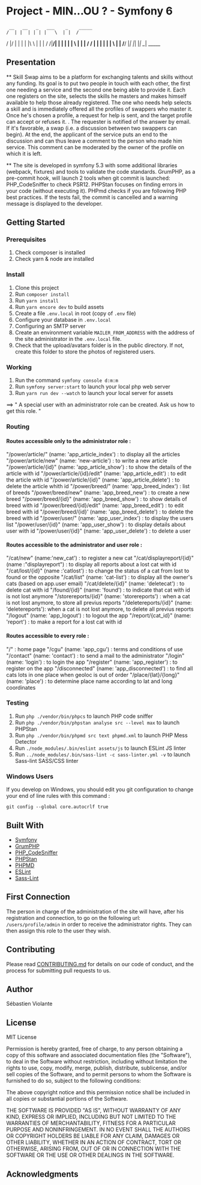 # Project - MIN...OU ? - Symfony 6
     __   __   _   ___    _    _____
    /  | |  | | | |   \  | |  /
   /   |/   | | | | |\ \ | | |
  /  /|__/| | | | | | \ \| | |
 /  /     | | | | | |  \   | |
/__/      |_| |_| |_|   \__|  \_____

## Presentation

**  Skill Swap aims to be a platform for exchanging talents and skills without any funding. Its goal is to put two people in touch with each other, the first one needing a service and the second one being able to provide it.
Each one registers on the site, selects the skills he masters and makes himself available to help those already registered.
The one who needs help selects a skill and is immediately offered all the profiles of swappers who master it.
Once he's chosen a profile, a request for help is sent, and the target profile can accept or refuses it. . The requester is notified of the answer by email. If it's favorable, a swap (i.e. a discussion between two swappers can begin).
At the end, the applicant of the service puts an end to the discussion and can thus leave a comment to the person who made him service. This comment can be moderated by the owner of the profile on which it is left.

**  The site is developed in symfony 5.3 with some additional libraries (webpack, fixtures) and tools to validate the code standards.
GrumPHP, as a pre-commit hook, will launch 2 tools when git commit is launched:
PHP_CodeSniffer to check PSR12.
PHPStan focuses on finding errors in your code (without executing it).
PHPmd checks if you are following PHP best practices.
If the tests fail, the commit is cancelled and a warning message is displayed to the developer.

 
## Getting Started

### Prerequisites

1. Check composer is installed
2. Check yarn & node are installed

### Install

1. Clone this project
2. Run `composer install`
3. Run `yarn install`
4. Run `yarn encore dev` to build assets
5. Create a file `.env.local` in root (copy of `.env` file)
6. Configure your database in `.env.local`
7. Configuring an SMTP server
8. Create an environment variable `MAILER_FROM_ADDRESS` with the address of the site administrator in the `.env.local` file.
9. Check that the upload/avatars folder is in the public directory. If not, create this folder to store the photos of registered users.

### Working

1. Run the command `symfony console d:m:m`
3. Run `symfony server:start` to launch your local php web server
4. Run `yarn run dev --watch` to launch your local server for assets

==> " A special user with an administrator role can be created. Ask us how to get this role. "

### Routing

#### Routes accessible only to the administrator role :

"/power/article/" (name: 'app_article_index') : to display all the articles
"/power/article/new" (name: 'new-article') : to write a new article
"/power/article/{id}" (name: 'app_article_show') : to show the details of the article with id
"/power/article/{id}/edit" (name: 'app_article_edit') : to edit the article with id
"/power/article/{id}" (name: 'app_article_delete') : to delete the article whith id
"/power/breed/" (name: 'app_breed_index') : list of breeds
"/power/breed/new" (name: 'app_breed_new') : to create a new breed
"/power/breed/{id}" (name: 'app_breed_show') : to show details of breed with id
"/power/breed/{id}/edit" (name: 'app_breed_edit') : to edit breed with id
"/power/breed/{id}' (name: 'app_breed_delete') : to delete the breed with id
"/power/user/" (name: 'app_user_index') : to display the users list
"/power/user/{id}" (name: 'app_user_show') : to display details about user with id
"/power/user/{id}" (name: 'app_user_delete') : to delete a user


#### Routes accessible to the administrator and user role :

"/cat/new" (name:'new_cat') : to register a new cat
"/cat/displayreport/{id}" (name :"displayreport") : to display all reports about a lost cat with id
"/cat/lost/{id}" (name :'catlost') : to change the status of a cat from lost to found or the opposite
"/cat/list" (name: 'cat-list') : to display all the owner's cats (based on app.user email)
"/cat/delete/{id}" (name: 'deletecat') : to delete cat with id
"/found/{id}" (name: 'found') : to indicate that cat with id is not lost anymore
"/storereports/{id}" (name: 'storereports') : when a cat is not lost anymore, to store all previus reports
"/deletereports/{id}" (name: 'deletereports'): when a cat is not lost anymore, to delete all previus reports
"/logout" (name: 'app_logout') : to logout the app
"/report/{cat_id}" (name: 'report') : to make a report for a lost cat with id


#### Routes accessible to every role : 

"/" : home page
"/cgu" (name: 'app_cgu') : terms and conditions of use
"/contact" (name: 'contact') : to send a mail to the administrator
"/login" (name: 'login') : to login the app
"/register" (name: 'app_register') : to register on the app
"/disconnected" (name: 'app_disconnected') : to find all cats lots in one place when geoloc is out of order
"/place/{lat}/{long}" (name: 'place') : to determine place name according to lat and long coordinates

### Testing

1. Run `php ./vendor/bin/phpcs` to launch PHP code sniffer
2. Run `php ./vendor/bin/phpstan analyse src --level max` to launch PHPStan
3. Run `php ./vendor/bin/phpmd src text phpmd.xml` to launch PHP Mess Detector
3. Run `./node_modules/.bin/eslint assets/js` to launch ESLint JS linter
3. Run `../node_modules/.bin/sass-lint -c sass-linter.yml -v` to launch Sass-lint SASS/CSS linter

### Windows Users

If you develop on Windows, you should edit you git configuration to change your end of line rules with this command :

`git config --global core.autocrlf true`

## Built With

* [Symfony](https://github.com/symfony/symfony)
* [GrumPHP](https://github.com/phpro/grumphp)
* [PHP_CodeSniffer](https://github.com/squizlabs/PHP_CodeSniffer)
* [PHPStan](https://github.com/phpstan/phpstan)
* [PHPMD](http://phpmd.org)
* [ESLint](https://eslint.org/)
* [Sass-Lint](https://github.com/sasstools/sass-lint)

## First Connection
The person in charge of the administration of the site will have, after his registration and connection,
to go on the following url: `/users/profile/admin` in order to receive the administrator rights. 
They can then assign this role to the user they wish.

## Contributing

Please read [CONTRIBUTING.md](https://gist.github.com/PurpleBooth/b24679402957c63ec426) for details on our code of conduct, and the process for submitting pull requests to us.

## Author

Sébastien Violante


## License

MIT License

Permission is hereby granted, free of charge, to any person obtaining a copy
of this software and associated documentation files (the "Software"), to deal
in the Software without restriction, including without limitation the rights
to use, copy, modify, merge, publish, distribute, sublicense, and/or sell
copies of the Software, and to permit persons to whom the Software is
furnished to do so, subject to the following conditions:

The above copyright notice and this permission notice shall be included in all
copies or substantial portions of the Software.

THE SOFTWARE IS PROVIDED "AS IS", WITHOUT WARRANTY OF ANY KIND, EXPRESS OR
IMPLIED, INCLUDING BUT NOT LIMITED TO THE WARRANTIES OF MERCHANTABILITY,
FITNESS FOR A PARTICULAR PURPOSE AND NONINFRINGEMENT. IN NO EVENT SHALL THE
AUTHORS OR COPYRIGHT HOLDERS BE LIABLE FOR ANY CLAIM, DAMAGES OR OTHER
LIABILITY, WHETHER IN AN ACTION OF CONTRACT, TORT OR OTHERWISE, ARISING FROM,
OUT OF OR IN CONNECTION WITH THE SOFTWARE OR THE USE OR OTHER DEALINGS IN THE
SOFTWARE.

## Acknowledgments


